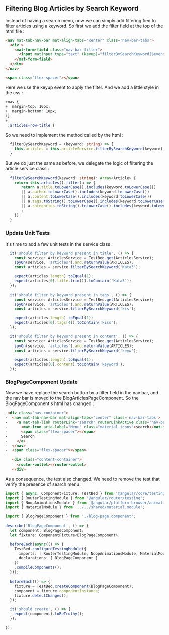 ## Filtering Blog Articles by Search Keyword

Instead of having a search menu, now we can simply add filtering fied to filter articles using a keyword. So first we add the filter field at the top of the html file :

```html
<nav mat-tab-nav-bar mat-align-tabs="center" class='nav-bar-tabs'>
  <div >
    <mat-form-field class="nav-bar-filter">
      <input matInput type="text" (keyup)="filterBySearchKeyword($event.target.value)" placeholder="Filter">
    </mat-form-field>
  </div>
</nav>

<span class="flex-spacer"></span>
```

Here we use the keyup event to apply the filter. And we add a little style in the css :

```css
+nav {
+  margin-top: 10px;
+  margin-bottom: 10px;
+}
+
 .articles-row-title {
```

So we need to implement the method called by the html :

```ts
  filterBySearchKeyword = (keyword: string) => {
    this.articles = this.articleService.filterBySearchKeyword(keyword);
  }
```

But we do just the same as before, we delegate the logic of filtering the article service class :

```ts
  filterBySearchKeyword(keyword: string): Array<Article> {
    return this.articles().filter(a => {
       return a.title.toLowerCase().includes(keyword.toLowerCase())
       || a.author.toLowerCase().includes(keyword.toLowerCase())
       || a.content.toLowerCase().includes(keyword.toLowerCase())
       || a.tags.toString().toLowerCase().includes(keyword.toLowerCase())
       || a.categories.toString().toLowerCase().includes(keyword.toLowerCase())
       ;
    });
  }
```

### Update Unit Tests

It's time to add a few unit tests in the service class :

```ts
  it('should filter by keyword present in title', () => {
    const service: ArticlesService = TestBed.get(ArticlesService);
    spyOn(service, 'articles').and.returnValue(ARTICLES);
    const articles = service.filterBySearchKeyword('Kata3');

    expect(articles.length).toEqual(1);
    expect(articles[0].title.trim()).toContain('Kata3');
  });

  it('should filter by keyword present in tags', () => {
    const service: ArticlesService = TestBed.get(ArticlesService);
    spyOn(service, 'articles').and.returnValue(ARTICLES);
    const articles = service.filterBySearchKeyword('kis');

    expect(articles.length).toEqual(1);
    expect(articles[0].tags[4]).toContain('kiss');
  });

  it('should filter by keyword present in content', () => {
    const service: ArticlesService = TestBed.get(ArticlesService);
    spyOn(service, 'articles').and.returnValue(ARTICLES);
    const articles = service.filterBySearchKeyword('keyw');

    expect(articles.length).toEqual(1);
    expect(articles[0].content).toContain('keyword');
  });
```

### BlogPageComponent Update

Now we have replace the search button by a filter field in the nav bar, and the nav bar is moved to the BlogArticlesPageComponent. So the BlogPageComponent's html has changed :

```html
 <div class="nav-container">
-  <nav mat-tab-nav-bar mat-align-tabs="center" class='nav-bar-tabs'>
-    <a mat-tab-link routerLink="search" routerLinkActive class='nav-bar-tab-link-search'>
-      <mat-icon aria-label="Menu" class="material-icons">search</mat-icon>
-      <span class="flex-spacer"></span>
-      Search
-    </a>
-  </nav>
-  <span class="flex-spacer"></span>
-
   <div class="content-container">
     <router-outlet></router-outlet>
   </div>
```

As a consequence, the test also changed. We need to remove the test that verify the presence of search menu : 

```ts
import { async, ComponentFixture, TestBed } from '@angular/core/testing';
import { RouterTestingModule } from '@angular/router/testing';
import { NoopAnimationsModule } from '@angular/platform-browser/animations';
import { MaterialModule } from '../../shared/material.module';

import { BlogPageComponent } from './blog-page.component';

describe('BlogPageComponent', () => {
  let component: BlogPageComponent;
  let fixture: ComponentFixture<BlogPageComponent>;

  beforeEach(async(() => {
    TestBed.configureTestingModule({
      imports: [ RouterTestingModule, NoopAnimationsModule, MaterialModule ],
      declarations: [ BlogPageComponent ]
    })
    .compileComponents();
  }));

  beforeEach(() => {
    fixture = TestBed.createComponent(BlogPageComponent);
    component = fixture.componentInstance;
    fixture.detectChanges();
  });

  it('should create', () => {
    expect(component).toBeTruthy();
  });

});
```
